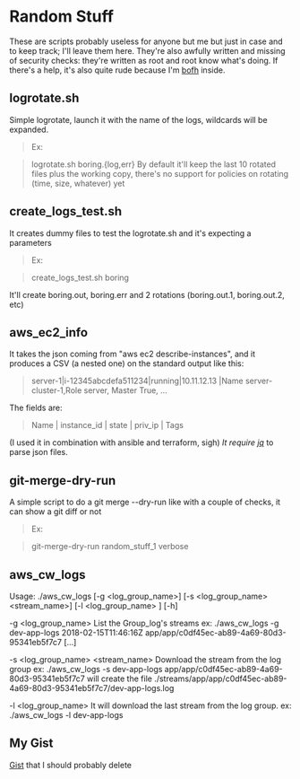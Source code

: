 # Random Stuff

These are scripts probably useless for anyone but me but just in case and to keep track; I'll leave them here. They're also awfully written and missing of security checks: they're written as root and root know what's doing. If there's a help, it's also quite rude because I'm [bofh](https://en.wikipedia.org/wiki/Bastard_Operator_From_Hell) inside. 

## logrotate.sh
Simple logrotate, launch it with the name of the logs, wildcards will be expanded.
> Ex: 

> logrotate.sh boring.{log,err}
By default it'll keep the last 10 rotated files plus the working copy, there's no support for policies on rotating (time, size, whatever) yet


## create_logs_test.sh
It creates dummy files to test the logrotate.sh and it's expecting a parameters
> Ex:

> create_logs_test.sh boring

It'll create boring.out, boring.err and 2 rotations (boring.out.1, boring.out.2, etc)

## aws_ec2_info
It takes the json coming from "aws ec2 describe-instances", and it produces a CSV (a nested one) on the standard output like this:
> server-1|i-12345abcdefa511234|running|10.11.12.13 |Name server-cluster-1,Role server, Master True, ...

The fields are:
>  Name   |  instance_id       | state |  priv_ip   | Tags

(I used it in combination with ansible and terraform, sigh)
*It require [jq](https://stedolan.github.io/jq/)* to parse json files.

## git-merge-dry-run
A simple script to do a git merge --dry-run like with a couple of checks, it can show a git diff or not
> Ex:

> git-merge-dry-run random_stuff_1 verbose

## aws_cw_logs
  Usage: ./aws_cw_logs [-g <log_group_name>] [-s <log_group_name> <stream_name>] [-l <log_group_name> ] [-h]

  -g <log_group_name> List the Group_log\'s streams
    ex:
       ./aws_cw_logs -g dev-app-logs
    2018-02-15T11:46:16Z app/app/c0df45ec-ab89-4a69-80d3-95341eb5f7c7
    [...]

  -s <log_group_name> <stream_name> Download the stream from the log group
    ex:
       ./aws_cw_logs -s dev-app-logs app/app/c0df45ec-ab89-4a69-80d3-95341eb5f7c7
       will create the file ./streams/app/app/c0df45ec-ab89-4a69-80d3-95341eb5f7c7/dev-app-logs.log

  -l  <log_group_name> It will download the last stream from the log group.
    ex:
       ./aws_cw_logs -l dev-app-logs



## My Gist
[Gist](https://gist.github.com/jtheo) that I should probably delete
